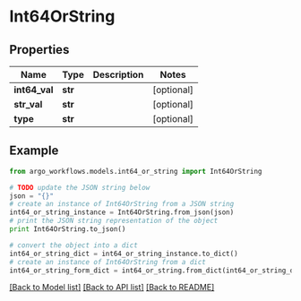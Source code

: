 # Int64OrString


## Properties

Name | Type | Description | Notes
------------ | ------------- | ------------- | -------------
**int64_val** | **str** |  | [optional] 
**str_val** | **str** |  | [optional] 
**type** | **str** |  | [optional] 

## Example

```python
from argo_workflows.models.int64_or_string import Int64OrString

# TODO update the JSON string below
json = "{}"
# create an instance of Int64OrString from a JSON string
int64_or_string_instance = Int64OrString.from_json(json)
# print the JSON string representation of the object
print Int64OrString.to_json()

# convert the object into a dict
int64_or_string_dict = int64_or_string_instance.to_dict()
# create an instance of Int64OrString from a dict
int64_or_string_form_dict = int64_or_string.from_dict(int64_or_string_dict)
```
[[Back to Model list]](../README.md#documentation-for-models) [[Back to API list]](../README.md#documentation-for-api-endpoints) [[Back to README]](../README.md)


